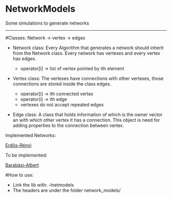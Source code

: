 NetworkModels
=============

Some simulations to generate networks

******

#Classes: 
Network -> vertex -> edges

- Network class:
Every Algorithm that generates a network should inherit from the Network class.
Every network has vertexes and every vertex has edges.
    - operator[i] -> list of vertex pointed by ith element

- Vertex class:
The vertexes have connections with other vertexes,
those connections are stored inside the class edges.
    - operator[i] -> ith connected vertex
    - operator(i) -> ith edge
    - vertexes do not accept repeated edges 

- Edge class:
A class that holds information of which is the owner vector an with which other
vertex it has a connection.
This object is need for adding properties to the connection between vertex.

Implemented Networks:

[Erdős–Rényi](http://en.wikipedia.org/wiki/Erd%C5%91s%E2%80%93R%C3%A9nyi_model)

To be implemented:

[Barabási–Albert](http://en.wikipedia.org/wiki/Barabasi-Albert_model)

#How to use:

- Link the lib with: -lnetmodels
- The headers are under the folder network_models/
